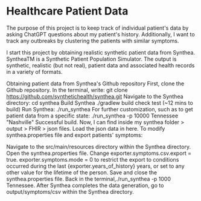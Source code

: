 # Healthcare Patient Data
The purpose of this project is to keep track of individual patient's data by asking ChatGPT questions about my patient's history. Additionally, I want to track any outbreaks by clustering the patients with similar symptoms.

I start this project by obtaining realistic synthetic patient data from Synthea. SyntheaTM is a Synthetic Patient Population Simulator. The output is synthetic, realistic (but not real), patient data and associated health records in a variety of formats.

Obtaining patient data from Synthea's Github repository
First, clone the Github repository. In the terminal, write: git clone https://github.com/synthetichealth/synthea.git
Navigate to the Synthea directory: cd synthea
Build Synthea ./gradlew build check test (~12 mins to build)
Run Synthea: ./run_synthea
For further customization, such as to get patient data from a specific state: ./run_synthea -p 10000 Tennessee "Nashville"
Successful build.
Now, I can find inside my synthea folder > output > FHIR > json files. Load the json data in here.
To modify synthea.properties file and export patients' symptoms:

Navigate to the src/main/resources directory within the Synthea directory.
Open the synthea.properties file.
Change exporter.symptoms.csv.export = true.
exporter.symptoms.mode = 0 to restrict the export to conditions occurred during the last {exporter.years_of_history} years, or set to any other value for the lifetime of the person.
Save and close the synthea.properties file.
Back in the terminal,./run_synthea -p 1000 Tennessee.
After Synthea completes the data generation, go to output/symptoms/csv within the Synthea directory.


